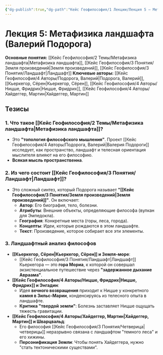```yaml
---
{"dg-publish":true,"dg-path":"Кейс Геофилософия/1 Лекции/Лекция 5 – Метафизика ландшафта","permalink":"/kejs-geofilosofiya/1-lekczii/lekcziya-5-metafizika-landshafta/","dgShowLocalGraph":true}
---
```


# Лекция 5: Метафизика ландшафта (Валерий Подорога)

**Основные понятия:** [[Кейс Геофилософия/2 Темы/Метафизика ландшафта\|Метафизика ландшафта]], [[Кейс Геофилософия/3 Понятия/Земля произведений\|Земля произведений]], [[Кейс Геофилософия/3 Понятия/Ландшафт\|Ландшафт]]
**Ключевые авторы:** [[Кейс Геофилософия/4 Авторы/Подорога, Валерий\|Подорога, Валерий]], [[Кьеркегор, Сёрен\|Кьеркегор, Сёрен]], [[Кейс Геофилософия/4 Авторы/Ницше, Фридрих\|Ницше, Фридрих]], [[Кейс Геофилософия/4 Авторы/Хайдеггер, Мартин\|Хайдеггер, Мартин]]

## Тезисы

### 1. Что такое [[Кейс Геофилософия/2 Темы/Метафизика ландшафта\|Метафизика ландшафта]]?
- Это **"топология философского мышления"**. Проект [[Кейс Геофилософия/4 Авторы/Подорога, Валерий\|Валерия Подороги]] исследует, как пространство, ландшафт и телесная ориентация мыслителя влияют на его философию.
- **Всякая мысль пространственна**.

### 2. Из чего состоит [[Кейс Геофилософия/3 Понятия/Ландшафт\|Ландшафт]]?
- Это сложный синтез, который Подорога называет **"[[Кейс Геофилософия/3 Понятия/Земля произведений\|Земля произведений]]"**. Он включает:
    - **Автор**: Его биография, тело, болезни.
    - **Атрибуты**: Внешние объекты, определяющие философа (вулкан для Эмпедокла).
    - **География**: Конкретные места (горы, леса, города).
    - **Концепты**: Идеи, которые рождаются в этом ландшафте.
    - **Текст**: Произведение, которое собирает все эти элементы.

### 3. Ландшафтный анализ философов
- **[[Кьеркегор, Сёрен\|Кьеркегор, Сёрен]] и Земля-море**:
    - [[Кейс Геофилософия/3 Понятия/Ландшафт\|Ландшафт]] Кьеркегора — это **гора Мориа**, к которой он совершал экзистенциальное путешествие через **"задержанное дыхание Авраама"**.
- **[[Кейс Геофилософия/4 Авторы/Ницше, Фридрих\|Ницше, Фридрих]] и Энгадин**:
    - Идея **вечного возвращения** приходит к Ницше у конкретного **камня в Зильс-Марии**, конденсируясь из телесного опыта в ландшафте.
    - **Критика "твердой земли"**: Болезнь заставляет Ницше ощущать тяжесть гравитации.
- **[[Кейс Геофилософия/4 Авторы/Хайдеггер, Мартин\|Хайдеггер, Мартин]] и Шварцвальд**:
    - Его философия [[Кейс Геофилософия/3 Понятия/Четверица\|четверицы]] неразрывно связана с ландшафтом "темного леса" и его хижины.
    - **Персонификация Земли**: Чтобы понять Хайдеггера, нужно "стать тектоническими существами".